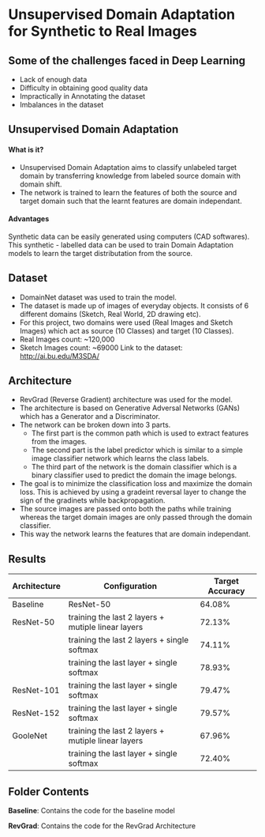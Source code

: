 # Unsupervised Domain Adaptation for Synthetic to Real Images
## Some of the challenges faced in Deep Learning
*	Lack of enough data
*	Difficulty in obtaining good quality data
*	Impractically in Annotating the dataset
*	Imbalances in the dataset

## Unsupervised Domain Adaptation
#### What is it?
* Unsupervised Domain Adaptation aims to classify unlabeled target domain by transferring knowledge from labeled source domain with domain shift.
* The network is trained to learn the features of both the source and target domain such that the learnt features are domain independant. 

#### Advantages
Synthetic data can be easily generated using computers (CAD softwares). This synthetic - labelled data can be used to train Domain Adaptation models to learn the target distributation from the source.

## Dataset 
* DomainNet dataset was used to train the model.
* The dataset is made up of images of everyday objects. It consists of 6 different domains (Sketch, Real World, 2D drawing etc). 
* For this project, two domains were used (Real Images and Sketch Images) which act as source (10 Classes) and target (10 Classes). 
* Real Images count: ~120,000
* Sketch Images count: ~69000
Link to the dataset: http://ai.bu.edu/M3SDA/

## Architecture
* RevGrad (Reverse Gradient) architecture was used for the model.
* The architecture is based on Generative Adversal Networks (GANs) which has a Generator and a Discriminator.
* The network can be broken down into 3 parts. 
	* The first part is the common path which is used to extract features from the images.
	* The second part is the label predictor which is similar to a simple image classifier network which learns the class labels.
	* The third part of the network is the domain classifier which is a binary classifier used to predict the domain the image belongs.
* The goal is to minimize the classification loss and maximize the domain loss. This is achieved by using a gradeint reversal layer to change the sign of the gradinets while backpropagation.
* The source images are passed onto both the paths while training whereas the target domain images are only passed through the domain classifier.
* This way the network learns the features that are domain independant.

## Results
| **Architecture** | **Configuration** | **Target Accuracy** |
|--|--|--|
| Baseline | ResNet-50 | 64.08% |
| ResNet-50 | training the last 2 layers + mutiple linear layers| 72.13% | 
|  | training the last 2 layers + single softmax| 74.11% |
|  | training the last layer + single softmax | 78.93% |
| ResNet-101 | training the last layer + single softmax | 79.47% |
| ResNet-152 | training the last layer + single softmax | 79.57% |
| GooleNet | training the last 2 layers + mutiple linear layers| 67.96% |
|  | training the last layer + single softmax | 72.40% |

## Folder Contents
**Baseline**: Contains the code for the baseline model

**RevGrad**: Contains the code for the RevGrad Architecture



 


